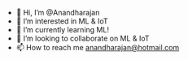- 👋 Hi, I’m @Anandharajan
- 👀 I’m interested in ML & IoT
- 🌱 I’m currently learning ML!
- 💞️ I’m looking to collaborate on ML & IoT
- 📫 How to reach me anandharajan@hotmail.com

<!---
Anandharajan/Anandharajan is a ✨ special ✨ repository because its `README.md` (this file) appears on your GitHub profile.
You can click the Preview link to take a look at your changes.
--->

